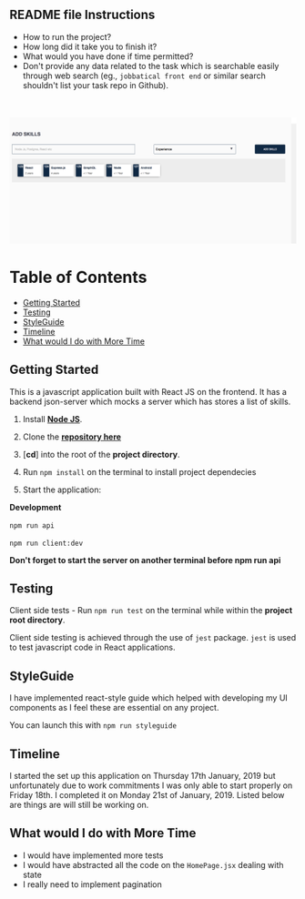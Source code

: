 
## README file Instructions

- How to run the project?
- How long did it take you to finish it?
- What would you have done if time permitted?
- Don't provide any data related to the task which is searchable easily through web search (eg., `jobbatical front end` or similar search shouldn't list your task repo in Github).

<br />
<br />

<img width="1440" alt="Phone-number-generator-screenshot" src="./images/homepage.png">


# Table of Contents

- [Getting Started](#getting-started)
- [Testing](#testing)
- [StyleGuide](#styleguide)
- [Timeline](#timeline)
- [What would I do with More Time](#what-would-I-do-with-more-time)

## Getting Started
This is a javascript application built with React JS on the frontend. It has a backend json-server which mocks a server which has stores a list of skills.

1. Install [**Node JS**](https://nodejs.org/en/).

2. Clone the [**repository here**](https://github.com/benfluleck/random-phone-number-generator)
3. [**cd**] into the root of the **project directory**.
4. Run `npm install` on the terminal to install project dependecies

5. Start the application:

**Development**

`npm run api`

`npm run client:dev`

**Don't forget to start the server on another terminal before npm run api**

## Testing

Client side tests - Run `npm run test` on the terminal while within the **project root directory**.

Client side testing is achieved through the use of `jest` package. `jest` is used to test javascript code in
React applications.

## StyleGuide

I have implemented react-style guide which helped with developing my UI components as I feel these are essential on any project.

You can launch this with `npm run styleguide`

## Timeline
I started the set up this application on Thursday 17th January, 2019 but unfortunately due to work commitments I was only able to start properly on Friday 18th. I completed it on Monday 21st of January, 2019. Listed below are things are will still be working on.

## What would I do with More Time
- I would have implemented more tests
- I would have abstracted all the code on the `HomePage.jsx` dealing with state
- I really need to implement pagination

